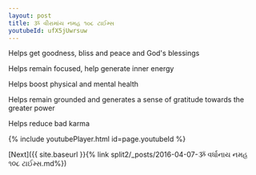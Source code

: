 ```yaml
---
layout: post
title: ૐ વીરામાંય નમહ ૧૦૮ ટાઈમ્સ
youtubeId: ufX5jUwrsuw
---
```

 
 
Helps get goodness, bliss and peace and God's blessings
 
Helps remain focused, help generate inner energy 
 
Helps boost physical and mental health 
 
Helps remain grounded and generates a sense of gratitude towards the greater power 
 
Helps reduce bad karma
 
 
 
 


{% include youtubePlayer.html id=page.youtubeId %}
 
[Next]({{ site.baseurl }}{% link  split2/_posts/2016-04-07-ૐ વર્ધાનાય નમહ ૧૦૮ ટાઈમ્સ.md%})
 
